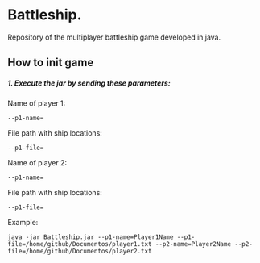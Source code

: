 # Battleship.
Repository of the multiplayer battleship game developed in java.

## How to init game

##### 1. Execute the jar by sending these parameters:
   Name of player 1:

    --p1-name=
    
   File path with ship locations:        
    
    --p1-file=
   Name of player 2:

    --p1-name=
    
   File path with ship locations:        
    
    --p1-file=
   
Example:
 
    java -jar Battleship.jar --p1-name=Player1Name --p1-file=/home/github/Documentos/player1.txt --p2-name=Player2Name --p2-file=/home/github/Documentos/player2.txt
